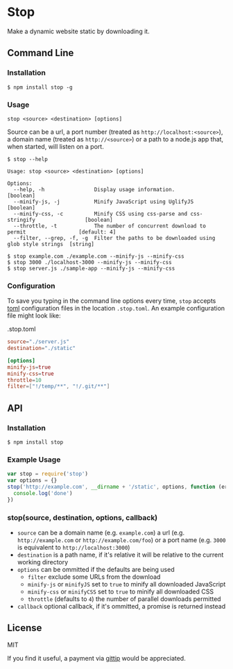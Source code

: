 # Stop

  Make a dynamic website static by downloading it.

## Command Line

### Installation

```
$ npm install stop -g
```

### Usage

```
stop <source> <destination> [options]
```

Source can be a url, a port number (treated as `http://localhost:<source>`), a domain name (treated as `http://<source>`) or a path to a node.js app that, when started, will listen on a port.

```
$ stop --help

Usage: stop <source> <destination> [options]

Options:
  --help, -h                Display usage information.                                  [boolean]
  --minify-js, -j           Minify JavaScript using UglifyJS                            [boolean]
  --minify-css, -c          Minify CSS using css-parse and css-stringify                [boolean]
  --throttle, -t            The number of concurrent download to permit                 [default: 4]
  --filter, --grep, -f, -g  Filter the paths to be downloaded using glob style strings  [string]

$ stop example.com ./example.com --minify-js --minify-css
$ stop 3000 ./localhost-3000 --minify-js --minify-css
$ stop server.js ./sample-app --minify-js --minify-css
```

### Configuration

To save you typing in the command line options every time, `stop` accepts [toml](https://github.com/mojombo/toml) configuration files in the location `.stop.toml`.  An example configuration file might look like:

.stop.toml

```toml
source="./server.js"
destination="./static"

[options]
minify-js=true
minify-css=true
throttle=10
filter=["!/temp/**", "!/.git/**"]
```

## API

### Installation

```
$ npm install stop
```

### Example Usage

```js
var stop = require('stop')
var options = {}
stop('http://example.com', __dirname + '/static', options, function (err) {
  console.log('done')
})
```

### stop(source, destination, options, callback)

 - `source` can be a domain name (e.g. `example.com`) a url (e.g. `http://example.com` or `http://example.com/foo`) or a port name (e.g. `3000` is equivalent to `http://localhost:3000`)
 - `destination` is a path name, if it's relative it will be relative to the current working directory
 - `options` can be ommitted if the defaults are being used
   - `filter` exclude some URLs from the download
   - `minify-js` or `minifyJS` set to `true` to minify all downloaded JavaScript
   - `minify-css` or `minifyCSS` set to `true` to minify all downloaded CSS
   - `throttle` (defaults to `4`) the number of parallel downloads permitted
 - `callback` optional callback, if it's ommitted, a promise is returned instead

## License

  MIT

  If you find it useful, a payment via [gittip](https://www.gittip.com/ForbesLindesay) would be appreciated.